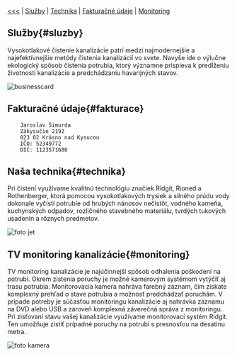   [&lt;&lt;&lt;](/)
| [Služby](/about#sluzby)
| [Technika](/about#technika)
| [Fakturačné&nbsp;údaje](/about#fakturace)
| [Monitoring](/about#monitoring)

## Služby{#sluzby}

Vysokotlakové čistenie kanalizácie patrí medzi najmodernejšie a najefektívnejšie metódy čistenia kanalizácií vo svete. Navyše ide o výlučne ekologický spôsob čistenia potrubia, ktorý významne prispieva k predĺženiu životnosti kanalizácie a predchádzaniu havarijných stavov.

![businesscard](/images/vizitka.jpg "Vizitka")


## Fakturačné údaje{#fakturace}

```
    Jaroslav Šimurda
    Zákysučie 2192
    023 02 Krásno nad Kysucou
    IČO: 52349772
    DIČ: 1123571680

```

## Naša technika{#technika}

Pri čistení využívame kvalitnú technológiu značiek Ridgit, Rioned a Rothenberger, ktorá pomocou vysokotlakových trysiek a silného prúdu vody dokonale vyčistí potrubie od hrubých nánosov nečistôt, vodného kameňa, kuchynských odpadov, rozličného stavebného materiálu, tvrdých tukových usadenín a rôznych predmetov.

![foto jet](/images/photo/sfeerbeeld_druk.jpg "Jet Druk")

## TV monitoring kanalizácie{#monitoring}
TV monitoring kanalizácie je najúčinnejší spôsob odhalenia poškodení na potrubí. Okrem zistenia poruchy je možné kamerovým systémom vytýčiť aj trasu potrubia. Monitorovacia kamera nahráva farebný záznam, čím získate komplexný prehľad o stave potrubia a možnosť predchádzať poruchám. V prípade potreby je súčasťou monitoringu kanalizácie aj nahrávka záznamu na DVD alebo USB a zároveň komplexná záverečná správa z monitoringu. Pri zisťovaní stavu vašej kanalizácie využívame monitorovací systém Ridgit. Ten umožňuje zistiť prípadné poruchy na potrubí s presnosťou na desatinu metra.

![foto kamera](/images/photo/camera.jpg "Kamera")
